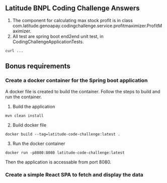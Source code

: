 ## Latitude BNPL Coding Challenge Answers

1. The component for calculating max stock profit is in class com.latitude.genoapay.codingchallenge.service.profitmaximizer.ProfitMaximizer.
2. All test are spring boot end2end unit test, in CodingChallengeApplicationTests.

```aidl
curl ...
```

## Bonus requirements

### Create a docker container for the Spring boot application
A docker file is created to build the container. Follow the steps to build and run the container.

1. Build the application
```
mvn clean install
```
2. Build docker file
```
docker build --tag=latitude-code-challenge:latest .
```
3. Run the docker container
```
docker run -p8080:8080 latitude-code-challenge:latest
```
Then the application is accessable from port 8080.

### Create a simple React SPA to fetch and display the data



